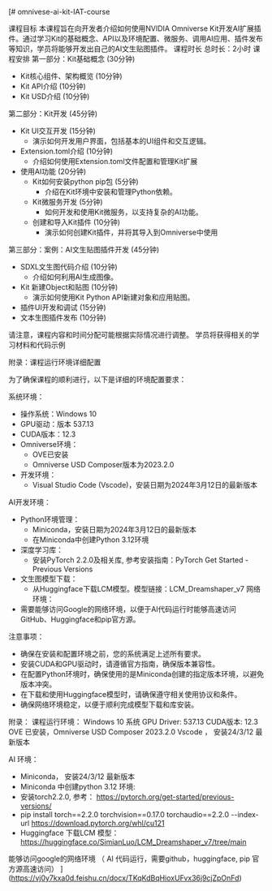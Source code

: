 [# omnivese-ai-kit-IAT-course

课程目标
本课程旨在向开发者介绍如何使用NVIDIA Omniverse Kit开发AI扩展插件。通过学习Kit的基础概念、API以及环境配置、微服务、调用AI应用、插件发布等知识，学员将能够开发出自己的AI文生贴图插件。
课程时长
总时长：2小时
课程安排
第一部分：Kit基础概念 (30分钟)
- Kit核心组件、架构概览 (10分钟)
- Kit API介绍 (10分钟)
- Kit USD介绍 (10分钟)

第二部分：Kit开发 (45分钟)
- Kit UI交互开发 (15分钟)
  - 演示如何开发用户界面，包括基本的UI组件和交互逻辑。
- Extension.toml介绍 (10分钟)
  - 介绍如何使用Extension.toml文件配置和管理Kit扩展
- 使用AI功能 (20分钟)
  - Kit如何安装python pip包 (5分钟)
    - 介绍在Kit环境中安装和管理Python依赖。
  - Kit微服务开发 (5分钟)
    - 如何开发和使用Kit微服务，以支持复杂的AI功能。
  - 创建和导入Kit插件 (10分钟)
    - 演示如何创建Kit插件，并将其导入到Omniverse中使用

第三部分：案例：AI文生贴图插件开发 (45分钟)
- SDXL文生图代码介绍 (10分钟)
  - 介绍如何利用AI生成图像。
- Kit 新建Object和贴图 (10分钟)
  - 演示如何使用Kit Python API新建对象和应用贴图。
- 插件UI开发和调试 (15分钟)
- 文本生图插件发布 (10分钟)

请注意，课程内容和时间分配可能根据实际情况进行调整。
学员将获得相关的学习材料和代码示例

附录：课程运行环境详细配置

为了确保课程的顺利进行，以下是详细的环境配置要求：

系统环境：
- 操作系统：Windows 10
- GPU驱动：版本 537.13
- CUDA版本：12.3
- Omniverse环境：
  - OVE已安装
  - Omniverse USD Composer版本为2023.2.0
- 开发环境：
  - Visual Studio Code (Vscode)，安装日期为2024年3月12日的最新版本

AI开发环境：
- Python环境管理：
  - Miniconda，安装日期为2024年3月12日的最新版本
  - 在Miniconda中创建Python 3.12环境
- 深度学习库：
  - 安装PyTorch 2.2.0及相关库, 参考安装指南：PyTorch Get Started - Previous Versions
- 文生图模型下载：
  - 从Huggingface下载LCM模型。模型链接：LCM_Dreamshaper_v7
网络环境：
- 需要能够访问Google的网络环境，以便于AI代码运行时能够高速访问GitHub、Huggingface和pip官方源。


注意事项：
- 确保在安装和配置环境之前，您的系统满足上述所有要求。
- 安装CUDA和GPU驱动时，请遵循官方指南，确保版本兼容性。
- 在配置Python环境时，确保使用的是Miniconda创建的指定版本环境，以避免版本冲突。
- 在下载和使用Huggingface模型时，请确保遵守相关使用协议和条件。
- 确保网络环境稳定，以便于顺利完成模型下载和库安装。

附录：
课程运行环境：
Windows 10 系统
GPU Driver: 537.13 
CUDA版本:  12.3 
OVE 已安装，Omniverse USD Composer 2023.2.0
Vscode ， 安装24/3/12 最新版本

AI 环境：
- Miniconda， 安装24/3/12 最新版本
- Miniconda 中创建python 3.12 环境:
- 安装torch2.2.0, 参考： https://pytorch.org/get-started/previous-versions/
- pip install torch==2.2.0 torchvision==0.17.0 torchaudio==2.2.0 --index-url https://download.pytorch.org/whl/cu121
- Huggingface 下载LCM 模型：https://huggingface.co/SimianLuo/LCM_Dreamshaper_v7/tree/main

能够访问google的网络环境 （ AI 代码运行，需要github，huggingface, pip 官方源高速访问）
](https://vj0y7kxa0d.feishu.cn/docx/TKqKdBqHioxUFvx36j9cjZpOnFd)
